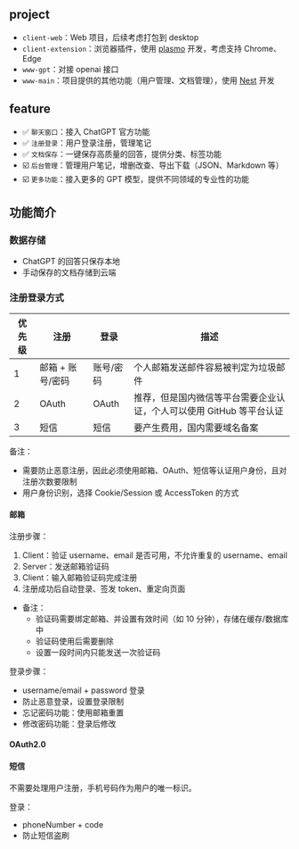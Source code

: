 ## project

- `client-web`：Web 项目，后续考虑打包到 desktop
- `client-extension`：浏览器插件，使用 [plasmo](https://docs.plasmo.com/) 开发，考虑支持 Chrome、Edge
- `www-gpt`：对接 openai 接口
- `www-main`：项目提供的其他功能（用户管理、文档管理），使用 [Nest](https://docs.nestjs.com/) 开发


## feature

- ✅ `聊天窗口`：接入 ChatGPT 官方功能
- ✅ `注册登录`：用户登录注册，管理笔记
- ✅ `文档保存`：一键保存高质量的回答，提供分类、标签功能
- ☑️ `后台管理`：管理用户笔记，增删改查、导出下载（JSON、Markdown 等）
- ☑️ `更多功能`：接入更多的 GPT 模型，提供不同领域的专业性的功能



## 功能简介

### 数据存储

- ChatGPT 的回答只保存本地
- 手动保存的文档存储到云端



### 注册登录方式

| 优先级 | 注册             | 登录      | 描述                                                                 |
| ------ | ---------------- | --------- | -------------------------------------------------------------------- |
| 1      | 邮箱 + 账号/密码 | 账号/密码 | 个人邮箱发送邮件容易被判定为垃圾邮件                                 |
| 2      | OAuth            | OAuth     | 推荐，但是国内微信等平台需要企业认证，个人可以使用 GitHub 等平台认证 |
| 3      | 短信             | 短信      | 要产生费用，国内需要域名备案                                         |

备注：
- 需要防止恶意注册，因此必须使用邮箱、OAuth、短信等认证用户身份，且对注册次数要限制
- 用户身份识别，选择 Cookie/Session 或 AccessToken 的方式

#### 邮箱

注册步骤：
1. Client：验证 username、email 是否可用，不允许重复的 username、email
2. Server：发送邮箱验证码
3. Client：输入邮箱验证码完成注册
4. 注册成功后自动登录、签发 token、重定向页面

- 备注：
  - 验证码需要绑定邮箱、并设置有效时间（如 10 分钟），存储在缓存/数据库中
  - 验证码使用后需要删除
  - 设置一段时间内只能发送一次验证码

登录步骤：
- username/email + password 登录
- 防止恶意登录，设置登录限制
- 忘记密码功能：使用邮箱重置
- 修改密码功能：登录后修改

#### OAuth2.0

#### 短信

不需要处理用户注册，手机号码作为用户的唯一标识。

登录：
- phoneNumber + code
- 防止短信盗刷


